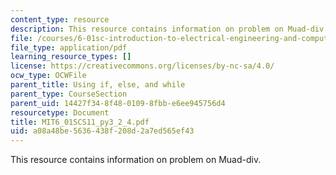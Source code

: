 ```yaml
---
content_type: resource
description: This resource contains information on problem on Muad-div.
file: /courses/6-01sc-introduction-to-electrical-engineering-and-computer-science-i-spring-2011/a08a48be5636438f208d2a7ed565ef43_MIT6_01SCS11_py3_2_4.pdf
file_type: application/pdf
learning_resource_types: []
license: https://creativecommons.org/licenses/by-nc-sa/4.0/
ocw_type: OCWFile
parent_title: Using if, else, and while
parent_type: CourseSection
parent_uid: 14427f34-8f48-0109-8fbb-e6ee945756d4
resourcetype: Document
title: MIT6_01SCS11_py3_2_4.pdf
uid: a08a48be-5636-438f-208d-2a7ed565ef43
---
```

This resource contains information on problem on Muad-div.